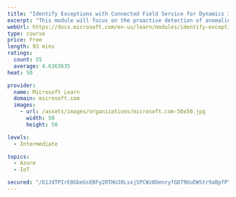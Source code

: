 ```yaml
---
title: "Identify Exceptions with Connected Field Service for Dynamics 365 and Azure IoT"
excerpt: "This module will focus on the proactive detection of anomalies in the IoT device telemetry.  Additionally, this module will cover the customization of the Connected Field Service components to handle different telemetry from the device and options for storing detail data for future analysis."
webUrl: https://docs.microsoft.com/en-us/learn/modules/identify-exceptions-with-connected-field-service/
type: course
price: Free
length: 93 mins
ratings:
  count: 55
  average: 4.6363635
heat: 50

provider:
  name: Microsoft Learn
  domain: microsoft.com
  images:
    - url: /assets/images/organizations/microsoft.com-50x50.jpg
      width: 50
      height: 50

levels:
  - Intermediate

topics:
  - Azure
  - IoT

secured: "/D1JdTPIrE8GbeGsEBFy2RTHUJ0LsxjSPCWz0OenryfGD79UuEWStr9aBpfPYeGe9HUppYhVmT26ZQtAZgG1PKV0GYPb7K4NXSI/B1BLNVfyDwK9JDQ4Bwt+euPhkDFHLIa+jhFKkFhowAixr42BRruF+OcKrHjbsEaEq0Q4E4hLm9SYKefV0Zi17XyVdlAaQ8+NSMA6kXhrFmPIvvRorEDYkx2dJKVp0y6i6OtuYQ/Mq+QhD761BLg4XB/uy1eje1sGRXAwOghgSujlR3hsD47o00gkMaS71XSa2TvKzUKk5NZ7zqRycr66hwFIQrPScHFg7IC3potM39I8/5mCdO50jhc1b+93sHBGhfIdBNtji2aQJb0iqdtgwDfR8ogRw6nYEvC3wSzs9TR2KuCt2A==;KrRmdZIfxWw//4KukK3WdA=="
---
```


